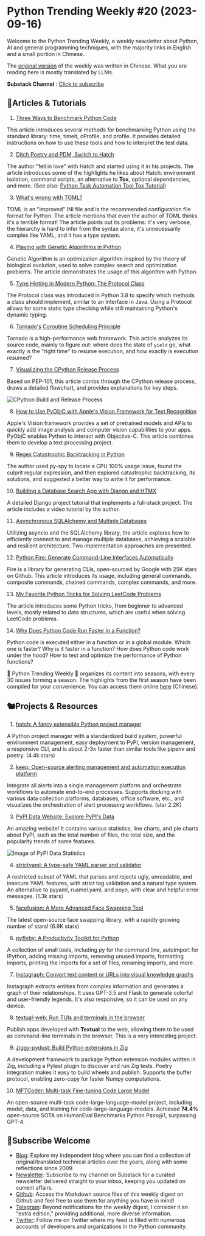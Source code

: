 # Python Trending Weekly #20 (2023-09-16)

Welcome to the Python Trending Weekly, a weekly newsletter about Python, AI and general programming techniques, with the majority links in English and a small portion in Chinese. 

The [original version](https://pythoncat.top/posts/2023-09-16-weekly) of the weekly  was written in Chinese. What you are reading here is mostly translated by LLMs. 

**Substack Channel** : [Click to subscribe](https://pythoncat.substack.com/s/python-trending-weekly) 

## 🦄Articles & Tutorials

1. [Three Ways to Benchmark Python Code](https://superfastpython.com/benchmark-python-code/)

This article introduces several methods for benchmarking Python using the standard library: time, timeit, cProfile, and profile. It provides detailed instructions on how to use these tools and how to interpret the test data.

2. [Ditch Poetry and PDM, Switch to Hatch](https://andrich.me/2023/08/switching-to-hatch/)

The author "fell in love" with Hatch and started using it in his projects. The article introduces some of the highlights he likes about Hatch: environment isolation, command scripts, an alternative to **Tox**, optional dependencies, and more. (See also: [Python Task Automation Tool Tox Tutorial](https://pythoncat.top/posts/2020-01-06-tox))

3. [What's wrong with TOML?](https://hitchdev.com/strictyaml/why-not/toml/)

TOML is an "improved" INI file and is the recommended configuration file format for Python. The article mentions that even the author of TOML thinks it's a terrible format! The article points out its problems: it's very verbose, the hierarchy is hard to infer from the syntax alone, it's unnecessarily complex like YAML, and it has a type system.

4. [Playing with Genetic Algorithms in Python](https://joseprupi.github.io/misc/2023/08/19/playing_with_genetic_algorithms_in_python.html)

Genetic Algorithm is an optimization algorithm inspired by the theory of biological evolution, used to solve complex search and optimization problems. The article demonstrates the usage of this algorithm with Python.

5. [Type Hinting in Modern Python: The Protocol Class](https://codebeez.nl/blogs/type-hinting-in-modern-python-the-protocol-class/)

The Protocol class was introduced in Python 3.8 to specify which methods a class should implement, similar to an Interface in Java. Using a Protocol allows for some static type checking while still maintaining Python's dynamic typing.

6. [Tornado's Coroutine Scheduling Principle](https://dev.to/caipi/tornado-de-xie-cheng-diao-du-yuan-li-2h34)

Tornado is a high-performance web framework. This article analyzes its source code, mainly to figure out: where does the state of `yield` go, what exactly is the "right time" to resume execution, and how exactly is execution resumed?

7. [Visualizing the CPython Release Process](https://sethmlarson.dev/security-developer-in-residence-weekly-report-9)

Based on PEP-101, this article combs through the CPython release process, draws a detailed flowchart, and provides explanations for key steps.

![CPython Build and Release Process](https://img.pythoncat.top/2023-09-16_cpython.png)

8. [How to Use PyObjC with Apple's Vision Framework for Text Recognition](https://yasoob.me/posts/how-to-use-vision-framework-via-pyobjc/)

Apple's Vision framework provides a set of pretrained models and APIs to quickly add image analysis and computer vision capabilities to your apps. PyObjC enables Python to interact with Objective-C. This article combines them to develop a text processing project.

9. [Regex Catastrophic Backtracking in Python](https://krishnanchandra.com/posts/regex-catastrophic-backtracking/)

The author used py-spy to locate a CPU 100% usage issue, found the culprit regular expression, and then explored catastrophic backtracking, its solutions, and suggested a better way to write it for performance.

10. [Building a Database Search App with Django and HTMX](https://www.photondesigner.com/articles/database-search-django-htmx)

A detailed Django project tutorial that implements a full-stack project. The article includes a video tutorial by the author.

11. [Asynchronous SQLAlchemy and Multiple Databases](https://python-bloggers.com/2023/09/asynchronous-sqlalchemy-and-multiple-databases/)

Utilizing asyncio and the SQLAlchemy library, the article explores how to efficiently connect to and manage multiple databases, achieving a scalable and resilient architecture. Two implementation approaches are presented.

12. [Python Fire: Generate Command-Line Interfaces Automatically](https://juejin.cn/post/7278246015193464847)

Fire is a library for generating CLIs, open-sourced by Google with 25K stars on Github. This article introduces its usage, including general commands, composite commands, chained commands, complex commands, and more.

13. [My Favorite Python Tricks for Solving LeetCode Problems](https://www.jjinux.com/2022/08/python-my-favorite-python-tricks-for.html)

The article introduces some Python tricks, from beginner to advanced levels, mostly related to data structures, which are useful when solving LeetCode problems.

14. [Why Does Python Code Run Faster in a Function?](https://stackabuse.com/why-does-python-code-run-faster-in-a-function/)

Python code is executed either in a function or in a global module. Which one is faster? Why is it faster in a function? How does Python code work under the hood? How to test and optimize the performance of Python functions?

🎁 Python Trending Weekly 🎁 organizes its content into seasons, with every 30 issues forming a season. The highlights from the first season have been compiled for your convenience. You can access them online [here](https://pythoncat.top/posts/2023-12-11-weekly) (Chinese).

## 🐿️Projects & Resources

1. [hatch: A fancy extensible Python project manager](https://github.com/pypa/hatch)

A Python project manager with a standardized build system, powerful environment management, easy deployment to PyPI, version management, a responsive CLI, and is about 2-3x faster than similar tools like pipenv and poetry. (4.4k stars)

2. [keep: Open-source alerting management and automation execution platform](https://github.com/keephq/keep)

Integrate all alerts into a single management platform and orchestrate workflows to automate end-to-end processes. Supports docking with various data collection platforms, databases, office software, etc., and visualizes the orchestration of alert processing workflows. (star 2.2K)

3. [PyPI Data Website: Explore PyPI's Data](https://py-code.org/stats)

An amazing website! It contains various statistics, line charts, and pie charts about PyPI, such as the total number of files, the total size, and the popularity trends of some features.

![Image of PyPI Data Statistics](https://img.pythoncat.top/2023-09-15_pypi-data.png)

4. [strictyaml: A type-safe YAML parser and validator](https://github.com/crdoconnor/strictyaml)

A restricted subset of YAML that parses and rejects ugly, unreadable, and insecure YAML features, with strict tag validation and a natural type system. An alternative to pyyaml, ruamel.yaml, and poyo, with clear and helpful error messages. (1.3k stars)

5. [facefusion: A More Advanced Face Swapping Tool](https://github.com/facefusion/facefusion)

The latest open-source face swapping library, with a rapidly growing number of stars! (6.9K stars)

6. [pyflyby: A Productivity Toolkit for Python](https://github.com/deshaw/pyflyby)

A collection of small tools, including py for the command line, autoimport for IPython, adding missing imports, removing unused imports, formatting imports, printing the imports for a set of files, renaming imports, and more.

7. [Instagraph: Convert text content or URLs into visual knowledge graphs](https://github.com/yoheinakajima/instagraph)

Instagraph extracts entities from complex information and generates a graph of their relationships. It uses GPT-3.5 and Flask to generate colorful and user-friendly legends. It's also responsive, so it can be used on any device.

8. [textual-web: Run TUIs and terminals in the browser](https://github.com/Textualize/textual-web)

Publish apps developed with **Textual** to the web, allowing them to be used as command-line terminals in the browser. This is a very interesting project.

9. [ziggy-pydust: Build Python extensions in Zig](https://github.com/fulcrum-so/ziggy-pydust)

A development framework to package Python extension modules written in Zig, including a Pytest plugin to discover and run Zig tests. Poetry integration makes it easy to build wheels and publish. Supports the buffer protocol, enabling zero-copy for faster Numpy computations.

10. [MFTCoder: Multi-task Fine-tuning Code Large Model](https://github.com/codefuse-ai/MFTCoder)

An open-source multi-task code-large-language-model project, including model, data, and training for code-large-language-models. Achieved **74.4%** open-source SOTA on HumanEval Benchmarks Python Pass@1, surpassing GPT-4.

## 🐼Subscribe Welcome

- [Blog](https://pythoncat.top): Explore my independent blog where you can find a collection of original/translated technical articles over the years, along with some reflections since 2009.
- [Newsletter](https://pythoncat.substack.com/s/python-trending-weekly): Subscribe to my channel on Substack for a curated newsletter delivered straight to your inbox, keeping you updated on current affairs.
- [Github](https://github.com/chinesehuazhou/python-weekly): Access the Markdown source files of this weekly digest on Github and feel free to use them for anything you have in mind!
- [Telegram](https://t.me/pythontrendingweekly): Beyond notifications for the weekly digest, I consider it an "extra edition," providing additional, more diverse information.
- [Twitter](https://twitter.com/chinesehuazhou): Follow me on Twitter where my feed is filled with numerous accounts of developers and organizations in the Python community.